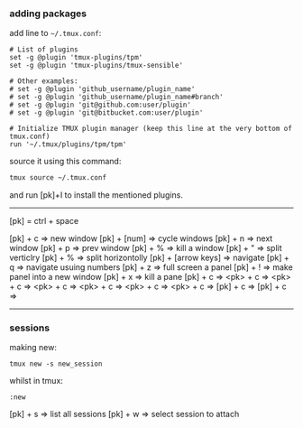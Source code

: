 ### adding packages

add line to `~/.tmux.conf`:
```
# List of plugins
set -g @plugin 'tmux-plugins/tpm'
set -g @plugin 'tmux-plugins/tmux-sensible'

# Other examples:
# set -g @plugin 'github_username/plugin_name'
# set -g @plugin 'github_username/plugin_name#branch'
# set -g @plugin 'git@github.com:user/plugin'
# set -g @plugin 'git@bitbucket.com:user/plugin'

# Initialize TMUX plugin manager (keep this line at the very bottom of tmux.conf)
run '~/.tmux/plugins/tpm/tpm'
```

source it using this command:
```bash
tmux source ~/.tmux.conf
```
and run \[pk]+I  to install the mentioned plugins.

***
\[pk] = ctrl + space


\[pk] + c => new window
\[pk] + \[num] => cycle windows
\[pk] + n => next window
\[pk] + p => prev window
\[pk] + % => kill a window
\[pk] + " => split verticlry
\[pk] + % => split horizontolly
\[pk] + \[arrow keys] => navigate
\[pk] + q => navigate usuing numbers
\[pk] + z => full screen a panel
\[pk] + ! => make panel into a new window
\[pk] + x => kill a pane
\[pk] + c => 
\<pk> + c => 
\<pk> + c => 
\<pk> + c => 
\<pk> + c => 
\<pk> + c => 
\<pk> + c => 
\[pk] + c => 
\[pk] + c => 
***
### sessions

making new:
```
tmux new -s new_session
```

whilst in tmux:
```
:new
```

\[pk] + s => list all sessions
\[pk] + w => select session to attach
